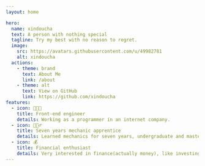 ```yaml
---
layout: home

hero:
  name: xindoucha
  text: A person with nothing special
  tagline: Try my best with no reason to regret.
  image:
    src: https://avatars.githubusercontent.com/u/49982781
    alt: xindoucha
  actions:
    - theme: brand
      text: About Me
      link: /about
    - theme: alt
      text: View on GitHub
      link: https://github.com/xindoucha
features:
  - icon: 👨🏻‍💻
    title: Front-end engineer
    details: Working as a programmer in an internet company.
  - icon: 👷🏻‍♂️
    title: Seven years mechanic apprentice
    details: Learned mechanics for seven years, undergraduate and master.
  - icon: 💰
    title: Financial enthusiast
    details: Very interested in finance(actually money), like investing(wild leek).
---
```

